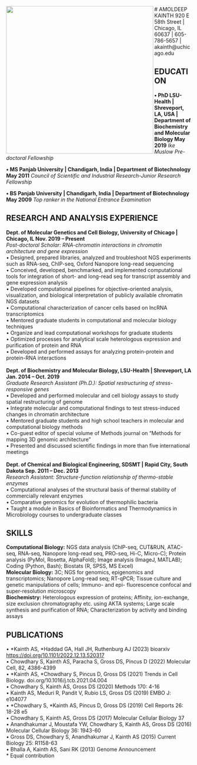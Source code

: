 <img align="left" width="400" src="https://github.com/kainth-amoldeep/kainth-amoldeep.github.io/assets/66103719/7582cb33-4735-45f9-9034-09a624cb1c91">
# AMOLDEEP KAINTH
920 E 58th Street | Chicago, IL 60637 | 605-786-5657 | akainth@uchicago.edu

## EDUCATION

**• PhD	LSU-Health | Shreveport, LA, USA | Department of Biochemistry and Molecular Biology	May 2019** 
*Ike Muslow Pre-doctoral Fellowship*

**• MS	Panjab University | Chandigarh, India | Department of Biotechnology	May 2011** 
*Council of Scientific and Industrial Research-Junior Research Fellowship*

**• BS	Panjab University | Chandigarh, India | Department of Biotechnology	May 2009** 
*Top ranker in the National Entrance Examination*	

## RESEARCH AND ANALYSIS EXPERIENCE	

**Dept. of Molecular Genetics and Cell Biology, University of Chicago | Chicago, IL	Nov. 2019 – Present**
<br/> *Post-doctoral Scholar: RNA-chromatin interactions in chromatin architecture and gene expression*
<br/> •	Designed, prepared libraries, analyzed and troubleshoot NGS experiments such as RNA-seq, ChIP-seq, Oxford Nanopore long-read sequencing
<br/> •	Conceived, developed, benchmarked, and implemented computational tools for integration of short- and long-read seq for transcript assembly and gene expression analysis
<br/> •	Developed computational pipelines for objective-oriented analysis, visualization, and biological interpretation of publicly available chromatin NGS datasets
<br/> •	Computational characterization of cancer cells based on lncRNA transcriptomics
<br/> •	Mentored graduate students in computational and molecular biology techniques
<br/> •	Organize and lead computational workshops for graduate students
<br/> •	Optimized processes for analytical scale heterologous expression and purification of protein and RNA
<br/> •	Developed and performed assays for analyzing protein-protein and protein-RNA interactions
<br/>
<br/>**Dept. of Biochemistry and Molecular Biology, LSU-Health | Shreveport, LA	Jan. 2014 – Oct. 2019**
<br/> *Graduate Research Assistant (Ph.D.): Spatial restructuring of stress-responsive genes*
<br/> •	Developed and performed molecular and cell biology assays to study spatial restructuring of genome
<br/> •	Integrate molecular and computational findings to test stress-induced changes in chromatin architecture
<br/> •	Mentored graduate students and high school teachers in molecular and computational biology methods
<br/> •	Co-guest editor of special volume of Methods journal on “Methods for mapping 3D genomic architecture”
<br/> •	Presented and discussed scientific findings in more than five international meetings
<br/>
<br/>**Dept. of Chemical and Biological Engineering, SDSMT | Rapid City, South Dakota	Sep. 2011 – Dec. 2013**
<br/> *Research Assistant: Structure-function relationship of thermo-stable enzymes*  
 • Computational analyses of the structural basis of thermal stability of commercially relevant enzymes
<br/> •	Comparative genomics for evolution of thermophilic bacteria
<br/> •	Taught a module in Basics of Bioinformatics and Thermodynamics in Microbiology courses to undergraduate classes
<br/>
## SKILLS

**Computational Biology:** NGS data analysis (ChIP-seq, CUT&RUN, ATAC-seq, RNA-seq, Nanopore long-read seq, PRO-seq, Hi-C, Micro-C); Protein analysis (PyMol, Rosetta, AlphaFold); Image analysis (ImageJ, MATLAB); Coding (Python, Bash); Biostats (R, SPSS, MS Excel)
<br/> **Molecular Biology:** 3C; NGS for genomics, epigenomics and transcriptomics; Nanopore Long-read seq; RT-qPCR; Tissue culture and genetic manipulations of cells; Immuno- and epi- fluorescence confocal and super-resolution microscopy
<br/> **Biochemistry:** Heterologous expression of proteins; Affinity, ion-exchange, size exclusion chromatography etc. using AKTA systems; Large scale synthesis and purification of RNA; Characterization by activity and binding assays
<br/>
## PUBLICATIONS

 • *Kainth AS, *Haddad GA, Hall JH, Ruthenburg AJ (2023) bioarxiv https://doi.org/10.1101/2022.12.13.520317
<br/> •	Chowdhary S, Kainth AS, Paracha S, Gross DS, Pincus D (2022) Molecular Cell, 82, 4386-4399
<br/> •	*Kainth AS, *Chowdhary S, Pincus D, Gross DS (2021) Trends in Cell Biology. doi.org/10.1016/j.tcb.2021.04.004
<br/> •	Chowdhary S, Kainth AS, Gross DS (2020) Methods 170: 4-16
<br/> •	Kainth AS, Meduri R, Pandit V, Rubio LS, Gross DS (2019) EMBO J: e104077
<br/> •	*Chowdhary S, *Kainth AS, Pincus D, Gross DS (2019) Cell Reports 26: 18-28 e5
<br/> •	Chowdhary S, Kainth AS, Gross DS (2017) Molecular Cellular Biology 37
<br/> •	Anandhakumar J, Moustafa YW, Chowdhary S, Kainth AS, Gross DS (2016) Molecular Cellular Biology 36: 1943-60
<br/> •	Gross DS, Chowdhary S, Anandhakumar J, Kainth AS (2015) Current Biology 25: R1158-63
<br/> •	Bhalla A, Kainth AS, Sani RK (2013) Genome Announcement 
<br/> * Equal contribution
